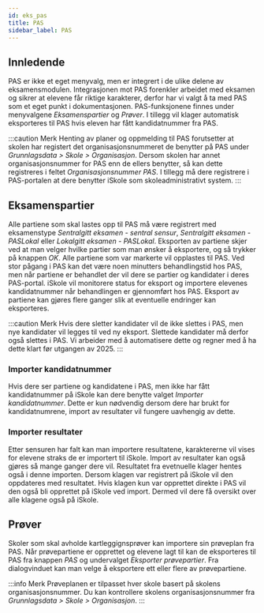```yaml
---
id: eks_pas
title: PAS
sidebar_label: PAS
---
```


## Innledende
PAS er ikke et eget menyvalg, men er integrert i de ulike delene av eksamensmodulen. Integrasjonen mot PAS forenkler arbeidet med eksamen og sikrer at elevene får riktige karakterer, derfor har vi valgt å ta med PAS som et eget punkt i dokumentasjonen. PAS-funksjonene finnes under menyvalgene _Eksamenspartier_ og _Prøver_. I tillegg vil klager automatisk eksporteres til PAS hvis eleven har fått kandidatnummer fra PAS.

:::caution Merk
Henting av planer og oppmelding til PAS forutsetter at skolen har registert det organisasjonsnummeret de benytter på PAS under _Grunnlagsdata > Skole > Organisasjon_. Dersom skolen har annet organisasjonsnummer for PAS enn de ellers benytter, så kan dette registreres i feltet _Organisasjonsnummer PAS_. I tillegg må dere registrere i PAS-portalen at dere benytter iSkole som skoleadministrativt system.
:::

## Eksamenspartier
Alle partiene som skal lastes opp til PAS må være registrert med eksamenstype _Sentralgitt eksamen - sentral sensur_, _Sentralgitt eksamen - PASLokal_ eller _Lokalgitt eksamen - PASLokal_. Eksporten av partiene skjer ved at man velger hvilke partier som man ønsker å eksportere, og så trykker på knappen _OK_. Alle partiene som var markerte vil opplastes til PAS. Ved stor pågang i PAS kan det være noen minutters behandlingstid hos PAS, men når partiene er behandlet der vil dere se partier og kandidater i deres PAS-portal. iSkole vil monitorere status for eksport og importere elevenes kandidatnummer når behandlingen er gjennomført hos PAS. Eksport av partiene kan gjøres flere ganger slik at eventuelle endringer kan eksporteres.

:::caution Merk
Hvis dere sletter kandidater vil de ikke slettes i PAS, men nye kandidater vil legges til ved ny eksport. Slettede kandidater må derfor også slettes i PAS. Vi arbeider med å automatisere dette og regner med å ha dette klart før utgangen av 2025.
:::

### Importer kandidatnummer
Hvis dere ser partiene og kandidatene i PAS, men ikke har fått kandidatnummer på iSkole kan dere benytte valget _Importer kandidatnummer_. Dette er kun nødvendig dersom dere har brukt for kandidatnumrene, import av resultater vil fungere uavhengig av dette.

### Importer resultater
Etter sensuren har falt kan man importere resultatene, karaktererne vil vises for elevene straks de er importert til iSkole. Import av resultater kan også gjøres så mange ganger dere vil. Resultatet fra evetnuelle klager hentes også i denne importen. Dersom klagen var registrert på iSkole vil den oppdateres med resultatet. Hvis klagen kun var opprettet direkte i PAS vil den også bli opprettet på iSkole ved import. Dermed vil dere få oversikt over alle klagene også på iSkole.

## Prøver
Skoler som skal avholde kartleggignsprøver kan importere sin prøveplan fra PAS. Når prøvepartiene er opprettet og elevene lagt til kan de eksporteres til PAS fra knappen _PAS_ og undervalget _Eksporter prøvepartier_. Fra dialogvinduet kan man velge å eksportere ett eller flere av prøvepartiene.

:::info Merk
Prøveplanen er tilpasset hver skole basert på skolens organisasjonsnummer. Du kan kontrollere skolens organisasjonsnummer fra _Grunnlagsdata > Skole > Organisasjon_.
:::